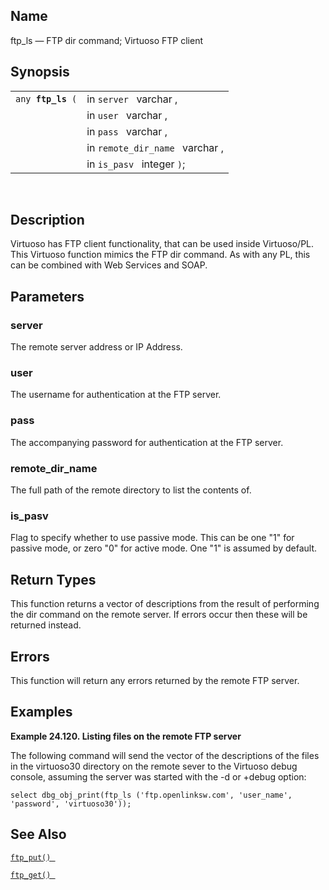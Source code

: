<div>

<div>

</div>

<div>

## Name

ftp_ls — FTP dir command; Virtuoso FTP client

</div>

<div>

## Synopsis

<div>

|                        |                                 |
|------------------------|---------------------------------|
| `any `**`ftp_ls`**` (` | in `server ` varchar ,          |
|                        | in `user ` varchar ,            |
|                        | in `pass ` varchar ,            |
|                        | in `remote_dir_name ` varchar , |
|                        | in `is_pasv ` integer `)`;      |

<div>

 

</div>

</div>

</div>

<div>

## Description

Virtuoso has FTP client functionality, that can be used inside
Virtuoso/PL. This Virtuoso function mimics the FTP dir command. As with
any PL, this can be combined with Web Services and SOAP.

</div>

<div>

## Parameters

<div>

### server

The remote server address or IP Address.

</div>

<div>

### user

The username for authentication at the FTP server.

</div>

<div>

### pass

The accompanying password for authentication at the FTP server.

</div>

<div>

### remote_dir_name

The full path of the remote directory to list the contents of.

</div>

<div>

### is_pasv

Flag to specify whether to use passive mode. This can be one "1" for
passive mode, or zero "0" for active mode. One "1" is assumed by
default.

</div>

</div>

<div>

## Return Types

This function returns a vector of descriptions from the result of
performing the dir command on the remote server. If errors occur then
these will be returned instead.

</div>

<div>

## Errors

This function will return any errors returned by the remote FTP server.

</div>

<div>

## Examples

<div>

**Example 24.120. Listing files on the remote FTP server**

<div>

The following command will send the vector of the descriptions of the
files in the virtuoso30 directory on the remote sever to the Virtuoso
debug console, assuming the server was started with the -d or +debug
option:

``` screen
select dbg_obj_print(ftp_ls ('ftp.openlinksw.com', 'user_name', 'password', 'virtuoso30'));
```

</div>

</div>

  

</div>

<div>

## See Also

<a href="fn_ftp_put.html" class="link" title="ftp_put"><code
class="function">ftp_put() </code></a>

<a href="fn_ftp_get.html" class="link" title="ftp_get"><code
class="function">ftp_get() </code></a>

</div>

</div>
